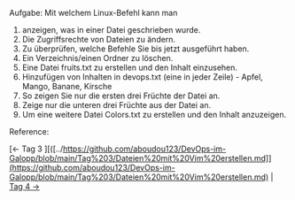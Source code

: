 Aufgabe: Mit welchem Linux-Befehl kann man

1. anzeigen, was in einer Datei geschrieben wurde.
2. Die Zugriffsrechte von Dateien zu ändern.
3. Zu überprüfen, welche Befehle Sie bis jetzt ausgeführt haben.
4. Ein Verzeichnis/einen Ordner zu löschen.
5. Eine Datei fruits.txt zu erstellen und den Inhalt einzusehen.
6. Hinzufügen von Inhalten in devops.txt (eine in jeder Zeile) - Apfel, Mango, Banane, Kirsche
7. So zeigen Sie nur die ersten drei Früchte der Datei an.
8. Zeige nur die unteren drei Früchte aus der Datei an.
9. Um eine weitere Datei Colors.txt zu erstellen und den Inhalt anzuzeigen.

Reference:

[← Tag 3 ][([../https://github.com/aboudou123/DevOps-im-Galopp/blob/main/Tag%203/Dateien%20mit%20Vim%20erstellen.md]](https://github.com/aboudou123/DevOps-im-Galopp/blob/main/Tag%203/Dateien%20mit%20Vim%20erstellen.md) | [Tag 4 →](../)
